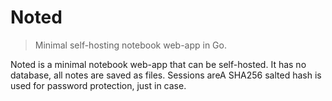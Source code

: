 # Noted

> Minimal self-hosting notebook web-app in Go.

Noted is a minimal notebook web-app that can be self-hosted. 
It has no database, all notes are saved as files.
Sessions areA SHA256 salted hash is used for password protection, just in case.

